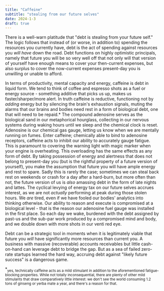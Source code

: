 ```yaml
---
title: "Caffeine"
subtitle: "stealing from our future selves"
date: 2024-1-3
draft: true
---
```

There is a well-warn platitude that "debt is stealing from your future self." The logic follows that instead of (or worse, in addition to) spending the resources you currently have, debt is the act of spending against resources you _will have_ down the road. Debt functions on highly optimistic principals, namely that future you will be so very well off that not only will that version of yourself have enough means to cover your then-current expenses, but also surplus to cover the now-current expenses present-day you is unwilling or unable to afford. 

In terms of productivity, mental capacity and energy, caffeine is debt in liquid form.    We tend to think of coffee and espresso shots as a fuel or energy source - something additive that picks us up, makes us faster/sharper/more alert. In truth caffeine is reductive, functioning not by _adding_ energy but by silencing the brain's exhaustion signals, muting the alarms that our brains and bodies need rest in a form of biological debt, one that will need to be repaid.* 
The compound adenosine serves as the biological sand in our metaphorical hourglass, collecting in our nervous systems during waking hours until we sleep and the chemical clock is reset. Adenosine is our chemical gas gauge, letting us know when we are mentally running on fumes. Enter caffeine; chemically able to bind to adenosine receptors, caffeine acts to inhibit our ability to accurately gauge fatigue. This is paramount to covering the warning light with magic marker when your engine is overheating.
This overloading has the same effects as any form of debt. By taking possession of energy and alertness that does not belong to present-day you (but is the rightful property of a future version of yourself), you make the assumption that future you will have ample energy and rest to spare. Sadly this is rarely the case; sometimes we can steal back rest on weekends or crash for a day after a hard-burn, but more  often than not, the future version of us is _also_ amassing debt in the form of late nights and lattes. 
The cyclical levying of energy tax on our future selves accrues interest, as we are not _actually_ performing at peak during those stolen hours. We _are_ tired, even if we have fooled our bodies' analytics into thinking otherwise. Our ability to reason and execute is compromised at a biological level - that is the reason our adenosine fuel gauge was installed in the first place. So each day we wake, burdened with the debt assigned by past-us and the sub-par work produced by a compromised mind and body, and we double down with more shots in our venti red eye.

Debt can be a strategic tool in moments when it is legitimately viable that future you _will_ have significantly more resources than current you. A business with massive (recoverable) accounts receivables but little cash-on-hand can leverage debt to bridge the gap. But as a sea of failed zero-rate startups learned the hard way, accruing debt against "likely future success" is a dangerous game. 



*<sub>yes, technically caffeine acts as a mild stimulant in addition to the aforementioned fatigue-blocking properties. While not totally inconsequential, there are plenty of other mild stimulants that draw comparatively little interest: we don't see the world consuming 1.2 tons of ginseng or yerba mate a year, and there's a reason for that.</sub>
<!--stackedit_data:
eyJoaXN0b3J5IjpbNDEyMTQ0MDQ5LDc1MzI4NDgzMSwtMjg0MD
gyNzM5LC0xMjIyMTI5ODcsMTI3ODYxNzM4MiwyMDk4MzE3MDU3
LC0yMDMzNTEwMjAsLTE2MTQwMzkyOTcsLTM2MTYzNTA1MSwtMz
UxMjkzMzUwXX0=
-->